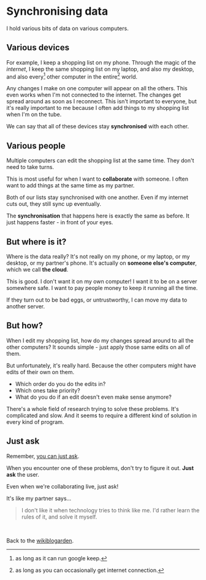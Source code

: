 # Synchronising data

I hold various bits of data on various computers.

## Various devices

For example, I keep a shopping list on my phone. Through the magic of the *internet*, I keep the same shopping list on my laptop, and also my desktop, and also every[^1] other computer in the entire[^2] world.

Any changes I make on one computer will appear on all the others. This even works when I'm not connected to the internet. The changes get spread around as soon as I reconnect. This isn't important to everyone, but it's really important to me because I often add things to my shopping list when I'm on the tube.

We can say that all of these devices stay **synchronised** with each other.

## Various people

Multiple computers can edit the shopping list at the same time. They don't need to take turns.

This is most useful for when I want to **collaborate** with someone. I often want to add things at the same time as my partner.

Both of our lists stay synchronised with one another. Even if my internet cuts out, they still sync up eventually.

The **synchronisation** that happens here is exactly the same as before. It just happens faster - in front of your eyes.

## But where is it?

Where is the data really? It's not really on my phone, or my laptop, or my desktop, or my partner's phone. It's actually on **someone else's computer**, which we call **the cloud**.

This is good. I don't want it on my own computer! I want it to be on a server somewhere safe. I want to pay people money to keep it running all the time.

If they turn out to be bad eggs, or untrustworthy, I can move my data to another server.

## But how?

When I edit my shopping list, how do my changes spread around to all the other computers? It sounds simple - just apply those same edits on all of them.

But unfortunately, it's really hard. Because the other computers might have edits of their own on them.

- Which order do you do the edits in?
- Which ones take priority?
- What do you do if an edit doesn't even make sense anymore?

There's a whole field of research trying to solve these problems. It's complicated and slow. And it seems to require a different kind of solution in every kind of program.

## Just ask

Remember, [you can just ask](/wikiblogarden/sayings/just-ask).

When you encounter one of these problems, don't try to figure it out. **Just ask** the user.

Even when we're collaborating live, just ask!

It's like my partner says...

> I don't like it when technology tries to think like me. I'd rather learn the rules of it, and solve it myself.

<br>

Back to the [wikiblogarden](/wikiblogarden).

[^1]: as long as it can run google keep.
[^2]: as long as you can occasionally get internet connection.
